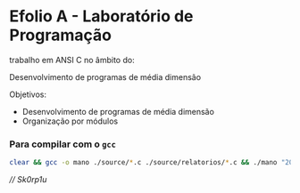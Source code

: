 # Efolio A - Laboratório de Programação

trabalho em ANSI C no âmbito do:

Desenvolvimento de programas de média dimensão

Objetivos:

 - Desenvolvimento de programas de média dimensão
 - Organização por módulos

### Para compilar com o `gcc`


```bash
clear && gcc -o mano ./source/*.c ./source/relatorios/*.c && ./mano "2019-2020"
```

*// Sk0rp1u*
